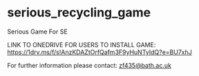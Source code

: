 # serious_recycling_game
Serious Game For SE

LINK TO ONEDRIVE FOR USERS TO INSTALL GAME:
https://1drv.ms/f/s!AnzKDAZtOrfQafm3F9yHuNTyIdQ?e=BU7xhJ

For further information please contact:
zf435@bath.ac.uk
